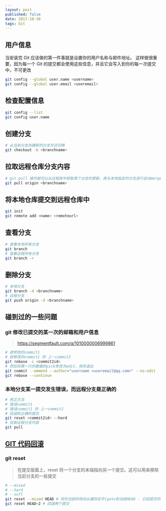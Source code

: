 ```yaml
---
layout: post
published: false
date: 2017-10-30
tags: Git
---
```


## 用户信息

当安装完 Git 应该做的第一件事就是设置你的用户名称与邮件地址。 这样做很重要，因为每一个 Git 的提交都会使用这些信息，并且它会写入到你的每一次提交中，不可更改

```sh
git config --global user.name <username>
git config --global user.email <useremail>
```

## 检查配置信息

```sh
git config --list
git config user.name
```

## 创建分支　
```sh
# 从当前分支创建新的分支并且切换
git checkout -b <branchname>
```

 ## 拉取远程仓库分支内容

```sh
# git pull 操作就可以从远程库中获取某个分支的更新，再与本地指定的分支进行自动merge(即使本地不存在这个分支)
git pull origin <branchname>
```
 
 ## 将本地仓库提交到远程仓库中

```sh
git init
git remote add <name> <remoteurl>
```


## 查看分支

```sh
# 查看本地所有分支 
git branch
# 查看远程所有分支
git branch -r
```
## 删除分支

```sh
# 本地分支
git branch -d <branchname>
# 远程分支
git push origin -d <branchname>
```


## 碰到过的一些问题

### git 修改已提交的某一次的邮箱和用户信息

> https://segmentfault.com/q/1010000006999861

```sh
# 欲修改的commit1
# 欲修改的commit1 的 上一commit2
git rebase -i <commit2id>
# 然后将第一行的数据的pick修改为edit，保存退出
git commit --ammend --author="username <useremail@qq.com>" --no-edit
git rebase --continue
```

### 本地分支某一提交发生错误，而远程分支是正确的

```sh
# 修正方法
# 错误commit1
# 错误commit1 的 上一commit2
# 回退到正确的提交
git reset <commit2id> --hard
# 拉取远程分支内容
git pull
```

## [GIT 代码回滚](https://github.com/geeeeeeeeek/git-recipes/wiki/5.2-%E4%BB%A3%E7%A0%81%E5%9B%9E%E6%BB%9A%EF%BC%9AReset%E3%80%81Checkout%E3%80%81Revert-%E7%9A%84%E9%80%89%E6%8B%A9)

### git reset

> 在提交层面上，reset 将一个分支的末端指向另一个提交。这可以用来移除当前分支的一些提交

```sh
# --mixed
# --hard
# --soft
git reset --mixed HEAD # 将你当前的改动从缓存区中(goto到当前HEAD - 已经提交的最后分支位置)移除，但是这些改动还留在工作目录中。
git reset HEAD~2 # 回退两个提交
```